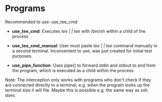 # Programs

Recommended to use: use\_tee\_cmd

- **use\_tee\_cmd**:   Executes  *tee <file> | <program> | tee <file>* with /bin/sh within a child of the process

- **use\_tee\_cmd\_manual**:   User must paste  *tee <file> | <program> | tee <file>* command manually in a second terminal. Inconvenient to use, was just created for initial test purposes.

- **use\_pipe\_function**: Uses pipe() to forward stdin and stdout to and from the program, which is executed as a child within the process.


Note: The interception only works with programs who don't check if they are connected directly to a terminal; 
e.g. when the program looks up the terminal size it will file. Maybe this is possible e.g. the same way as ssh does
